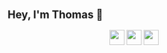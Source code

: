 ## Hey, I'm Thomas 👋

<p align='center'>
<a href="https://leetcode.com/0xK2/"><img height="30" src="./leetcode.ico"></a>
<a href="https://app.hackthebox.com/profile/1020657"><img height="30" src="./hackthebox.ico"></a>
<a href="https://t.me/r0xK2"><img height="30" src="./telegram.ico"></a>
</p>
